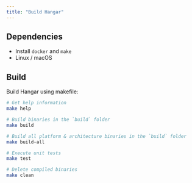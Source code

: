 ```yaml
---
title: "Build Hangar"
---
```


## Dependencies

- Install `docker` and `make`
- Linux / macOS

## Build

Build Hangar using makefile:

```sh
# Get help information
make help

# Build binaries in the `build` folder
make build

# Build all platform & architecture binaries in the `build` folder
make build-all

# Execute unit tests
make test

# Delete compiled binaries
make clean
```
